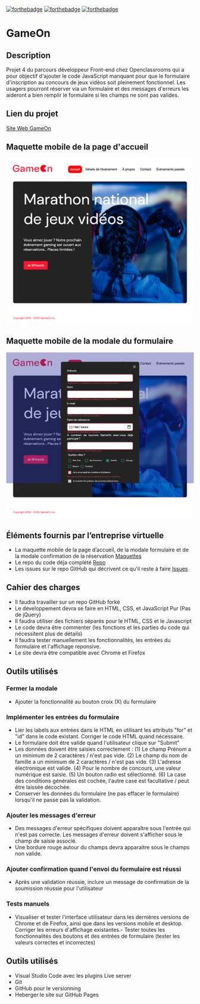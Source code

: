 [![forthebadge](https://forthebadge.com/images/badges/uses-html.svg)](https://forthebadge.com) [![forthebadge](https://forthebadge.com/images/badges/uses-css.svg)](https://forthebadge.com) [![forthebadge](https://forthebadge.com/images/badges/made-with-javascript.svg)](https://forthebadge.com)

# GameOn

## Description

Projet 4 du parcours développeur Front-end chez Openclassrooms qui a pour objectif d'ajouter le code JavaScript manquant pour que le formulaire d'inscription au concours de jeux vidéos soit pleinement fonctionnel. Les usagers pourront réserver via un formulaire et des messages d'erreurs les aideront a bien remplir le formulaire si les champs ne sont pas valides.

## Lien du projet

[Site Web GameOn](https://devnicolay.github.io/LauraNicolay_4_23072021/)

## Maquette mobile de la page d'accueil

![alt tag](./images/maquettes/maquette-accueil.png)

## Maquette mobile de la modale du formulaire

![alt tag](./images/maquettes/maquette-form.png)

## Éléments fournis par l’entreprise virtuelle

- La maquette mobile de la page d’accueil, de la modale formulaire et de la modale confirmation de la réservation [Maquettes](https://www.figma.com/file/prxFGnSUoEhk6PTcMaJQim/UI-Design-GameOn-EN?node-id=0%3A1)
- Le repo du code déja complété [Repo](https://github.com/OpenClassrooms-Student-Center/GameOn-website-FR/)
- Les issues sur le repo GitHub qui décrivent ce qu'il reste à faire [Issues](https://github.com/OpenClassrooms-Student-Center/GameOn-website-FR/issues)

## Cahier des charges

- Il faudra travailler sur un repo GitHub forké
- Le développement devra se faire en HTML, CSS, et JavaScript Pur (Pas de jQuery)
- Il faudra utiliser des fichiers séparés pour le HTML, CSS et le Javascript
- Le code devra être commenter (les fonctions et les parties du code qui nécessitent plus de détails)
- Il faudra tester manuellement les fonctionnalités, les entrées du formulaire et l'affichage reponsive.
- Le site devra être compatible avec Chrome et Firefox

## Outils utilisés

### Fermer la modale

- Ajouter la fonctionnalité au bouton croix (X) du formulaire

### Implémenter les entrées du formulaire

- Lier les labels aux entrées dans le HTML en utilisant les attributs "for" et "id" dans le code existant. Corriger le code HTML quand nécessaire.
- Le formulaire doit être valide quand l'utilisateur clique sur "Submit"
- Les données doivent être saisies correctement :
  (1) Le champ Prénom a un minimum de 2 caractères / n'est pas vide.
  (2) Le champ du nom de famille a un minimum de 2 caractères / n'est pas vide.
  (3) L'adresse électronique est valide.
  (4) Pour le nombre de concours, une valeur numérique est saisie.
  (5) Un bouton radio est sélectionné.
  (6) La case des conditions générales est cochée, l'autre case est facultative / peut être laissée décochée.
- Conserver les données du formulaire (ne pas effacer le formulaire) lorsqu'il ne passe pas la validation.

### Ajouter les messages d'erreur

- Des messages d'erreur spécifiques doivent apparaître sous l'entrée qui n'est pas correcte. Les messages d'erreur doivent s'afficher sous le champ de saisie associé.
- Une bordure rouge autour du champs devra apparaitre sous le champs non valide.

### Ajouter confirmation quand l'envoi du formulaire est réussi

- Après une validation réussie, inclure un message de confirmation de la soumission réussie pour l'utilisateur

### Tests manuels

- Visualiser et tester l'interface utilisateur dans les dernières versions de Chrome et de Firefox, ainsi que dans les versions mobile et desktop. Corriger les erreurs d'affichage existantes.- Tester toutes les fonctionnalités des boutons et des entrées de formulaire (tester les valeurs correctes et incorrectes)

## Outils utilisés

- Visual Studio Code avec les plugins Live server
- Git
- GitHub pour le versionning
- Heberger le site sur GitHub Pages
